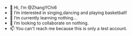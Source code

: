 - 👋 Hi, I’m @ZhangYChi6
- 👀 I’m interested in singing,dancing and playing basketball!
- 🌱 I’m currently learning nothing...
- 💞️ I’m looking to collaborate on nothing.
- 📫 You can't reach me because this is only a test account.

<!---
ZhangYChi6/ZhangYChi6 is a ✨ special ✨ repository because its `README.md` (this file) appears on your GitHub profile.
You can click the Preview link to take a look at your changes.
--->
